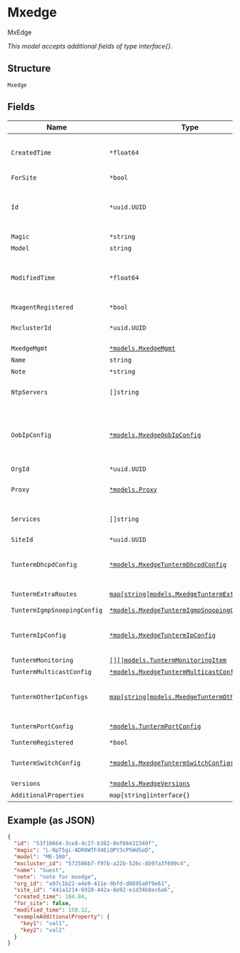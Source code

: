 
# Mxedge

MxEdge

*This model accepts additional fields of type interface{}.*

## Structure

`Mxedge`

## Fields

| Name | Type | Tags | Description |
|  --- | --- | --- | --- |
| `CreatedTime` | `*float64` | Optional | When the object has been created, in epoch |
| `ForSite` | `*bool` | Optional | - |
| `Id` | `*uuid.UUID` | Optional | Unique ID of the object instance in the Mist Organnization |
| `Magic` | `*string` | Optional | - |
| `Model` | `string` | Required | - |
| `ModifiedTime` | `*float64` | Optional | When the object has been modified for the last time, in epoch |
| `MxagentRegistered` | `*bool` | Optional | - |
| `MxclusterId` | `*uuid.UUID` | Optional | MxCluster this MxEdge belongs to |
| `MxedgeMgmt` | [`*models.MxedgeMgmt`](../../doc/models/mxedge-mgmt.md) | Optional | - |
| `Name` | `string` | Required | - |
| `Note` | `*string` | Optional | - |
| `NtpServers` | `[]string` | Optional | **Constraints**: *Unique Items Required* |
| `OobIpConfig` | [`*models.MxedgeOobIpConfig`](../../doc/models/mxedge-oob-ip-config.md) | Optional | IPconfiguration of the Mist Edge out-of_band management interface |
| `OrgId` | `*uuid.UUID` | Optional | - |
| `Proxy` | [`*models.Proxy`](../../doc/models/proxy.md) | Optional | Proxy Configuration to talk to Mist |
| `Services` | `[]string` | Optional | List of services to run, tunterm only for now |
| `SiteId` | `*uuid.UUID` | Optional | - |
| `TuntermDhcpdConfig` | [`*models.MxedgeTuntermDhcpdConfig`](../../doc/models/mxedge-tunterm-dhcpd-config.md) | Optional | Global and per-VLAN. Property key is the VLAN ID |
| `TuntermExtraRoutes` | [`map[string]models.MxedgeTuntermExtraRoute`](../../doc/models/mxedge-tunterm-extra-route.md) | Optional | Property key is a CIDR |
| `TuntermIgmpSnoopingConfig` | [`*models.MxedgeTuntermIgmpSnoopingConfig`](../../doc/models/mxedge-tunterm-igmp-snooping-config.md) | Optional | - |
| `TuntermIpConfig` | [`*models.MxedgeTuntermIpConfig`](../../doc/models/mxedge-tunterm-ip-config.md) | Optional | IPconfiguration of the Mist Tunnel interface |
| `TuntermMonitoring` | [`[][]models.TuntermMonitoringItem`](../../doc/models/tunterm-monitoring-item.md) | Optional | - |
| `TuntermMulticastConfig` | [`*models.MxedgeTuntermMulticastConfig`](../../doc/models/mxedge-tunterm-multicast-config.md) | Optional | - |
| `TuntermOtherIpConfigs` | [`map[string]models.MxedgeTuntermOtherIpConfig`](../../doc/models/mxedge-tunterm-other-ip-config.md) | Optional | IPconfigs by VLAN ID. Property key is the VLAN ID |
| `TuntermPortConfig` | [`*models.TuntermPortConfig`](../../doc/models/tunterm-port-config.md) | Optional | Ethernet port configurations |
| `TuntermRegistered` | `*bool` | Optional | - |
| `TuntermSwitchConfig` | [`*models.MxedgeTuntermSwitchConfigs`](../../doc/models/mxedge-tunterm-switch-configs.md) | Optional | If custom vlan settings are desired |
| `Versions` | [`*models.MxedgeVersions`](../../doc/models/mxedge-versions.md) | Optional | - |
| `AdditionalProperties` | `map[string]interface{}` | Optional | - |

## Example (as JSON)

```json
{
  "id": "53f10664-3ce8-4c27-b382-0ef66432349f",
  "magic": "L-NpT5gi-ADR8WTFd4EiQPY3cP5WdSoD",
  "model": "ME-100",
  "mxcluster_id": "572586b7-f97b-a22b-526c-8b97a3f609c4",
  "name": "Guest",
  "note": "note for mxedge",
  "org_id": "a97c1b22-a4e9-411e-9bfd-d8695a0f9e61",
  "site_id": "441a1214-6928-442a-8e92-e1d34b8ec6a6",
  "created_time": 184.84,
  "for_site": false,
  "modified_time": 150.12,
  "exampleAdditionalProperty": {
    "key1": "val1",
    "key2": "val2"
  }
}
```

